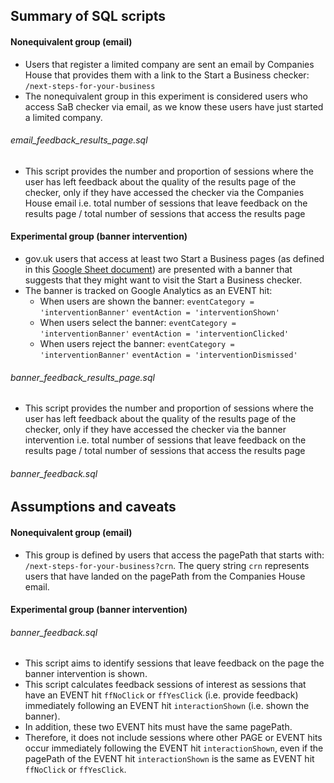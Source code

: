 ## Summary of SQL scripts

#### Nonequivalent group (email)

- Users that register a limited company are sent an email by Companies House
  that provides them with a link to the Start a Business checker:
  `/next-steps-for-your-business`
- The nonequivalent group in this experiment is considered users who access SaB
  checker via email, as we know these users have just started a limited company.

###### email_feedback_results_page.sql

- This script provides the number and proportion of sessions where the user has
  left feedback about the quality of the results page of the checker, only if they
  have accessed the checker via the Companies House email i.e. total number of
  sessions that leave feedback on the results page / total number of sessions that
  access the results page

#### Experimental group (banner intervention)

- gov.uk users that access at least two Start a Business pages (as defined in this
 [Google Sheet document][SaBpages]) are presented with a banner that suggests that they might
 want to visit the Start a Business checker.
- The banner is tracked on Google Analytics as an EVENT hit:
  - When users are shown the banner: `eventCategory = 'interventionBanner'`
                                     `eventAction = 'interventionShown'`
  - When users select the banner:    `eventCategory = 'interventionBanner'`
                                     `eventAction = 'interventionClicked'`
  - When users reject the banner:    `eventCategory = 'interventionBanner'`
                                     `eventAction = 'interventionDismissed'`

###### banner_feedback_results_page.sql

- This script provides the number and proportion of sessions where the user has
  left feedback about the quality of the results page of the checker, only if they
  have accessed the checker via the banner intervention i.e. total number of
  sessions that leave feedback on the results page / total number of sessions that
  access the results page

###### banner_feedback.sql


## Assumptions and caveats

#### Nonequivalent group (email)

- This group is defined by users that access the pagePath that starts with:
`/next-steps-for-your-business?crn`. The query string `crn` represents users
that have landed on the pagePath from the Companies House email.

#### Experimental group (banner intervention)

###### banner_feedback.sql

- This script aims to identify sessions that leave feedback on the page the banner
  intervention is shown.
- This script calculates feedback sessions of interest as sessions that have an
  EVENT hit `ffNoClick` or `ffYesClick` (i.e. provide feedback) immediately following
  an EVENT hit `interactionShown` (i.e. shown the banner).
- In addition, these two EVENT hits must have the same pagePath.
- Therefore, it does not include sessions where other PAGE or EVENT hits occur
  immediately following the EVENT hit `interactionShown`, even if the pagePath of
  the EVENT hit `interactionShown` is the same as EVENT hit `ffNoClick` or `ffYesClick`.

[SaBpages]: https://docs.google.com/spreadsheets/d/1CGogk1bgco1hYSSGsIcS-eZtdmWOhb-a6gIjkdMWFkQ/edit#gid=0
